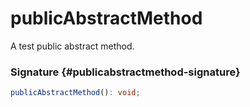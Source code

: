 # publicAbstractMethod

A test public abstract method.

### Signature {#publicabstractmethod-signature}

```typescript
publicAbstractMethod(): void;
```

